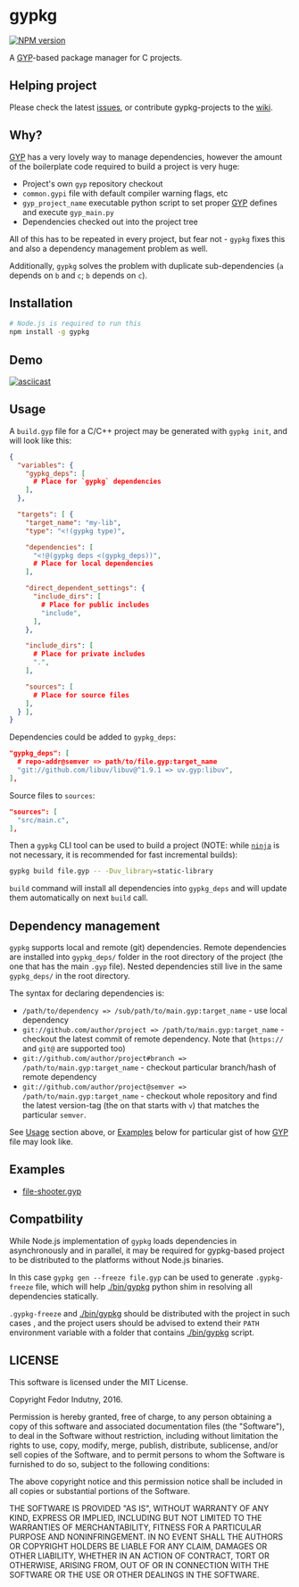 # gypkg
[![NPM version](https://badge.fury.io/js/gypkg.svg)](http://badge.fury.io/js/gypkg)

A [GYP][0]-based package manager for C projects.

## Helping project

Please check the latest [issues][6], or contribute gypkg-projects to the
[wiki][7].

## Why?

[GYP][0] has a very lovely way to manage dependencies, however the amount of the
boilerplate code required to build a project is very huge:

* Project's own `gyp` repository checkout
* `common.gypi` file with default compiler warning flags, etc
* `gyp_project_name` executable python script to set proper [GYP][0] defines
  and execute `gyp_main.py`
* Dependencies checked out into the project tree

All of this has to be repeated in every project, but fear not - `gypkg` fixes
this and also a dependency management problem as well.

Additionally, `gypkg` solves the problem with duplicate sub-dependencies
(`a` depends on `b` and `c`; `b` depends on `c`).

## Installation

```bash
# Node.js is required to run this
npm install -g gypkg
```

## Demo

[![asciicast](https://asciinema.org/a/48171.png)](https://asciinema.org/a/48171)

## Usage

A `build.gyp` file for a C/C++ project may be generated with `gypkg init`, and
will look like this:
```json
{
  "variables": {
    "gypkg_deps": [
      # Place for `gypkg` dependencies
    ],
  },

  "targets": [ {
    "target_name": "my-lib",
    "type": "<!(gypkg type)",

    "dependencies": [
      "<!@(gypkg deps <(gypkg_deps))",
      # Place for local dependencies
    ],

    "direct_dependent_settings": {
      "include_dirs": [
        # Place for public includes
        "include",
      ],
    },

    "include_dirs": [
      # Place for private includes
      ".",
    ],

    "sources": [
      # Place for source files
    ],
  } ],
}
```

Dependencies could be added to `gypkg_deps`:
```json
"gypkg_deps": [
  # repo-addr@semver => path/to/file.gyp:target_name
  "git://github.com/libuv/libuv@^1.9.1 => uv.gyp:libuv",
],
```

Source files to `sources`:
```json
"sources": [
  "src/main.c",
],
```

Then a `gypkg` CLI tool can be used to build a project (NOTE: while [`ninja`][5]
is not necessary, it is recommended for fast incremental builds):

```bash
gypkg build file.gyp -- -Duv_library=static-library
```

`build` command will install all dependencies into `gypkg_deps` and will update
them automatically on next `build` call.

## Dependency management

`gypkg` supports local and remote (git) dependencies. Remote dependencies are
installed into `gypkg_deps/` folder in the root directory of the project (the
one that has the main `.gyp` file). Nested dependencies still live in the same
`gypkg_deps/` in the root directory.

The syntax for declaring dependencies is:

* `/path/to/dependency => /sub/path/to/main.gyp:target_name` - use local
  dependency
* `git://github.com/author/project => /path/to/main.gyp:target_name` -
  checkout the latest commit of remote dependency. Note that (`https://` and
  `git@` are supported too)
* `git://github.com/author/project#branch => /path/to/main.gyp:target_name` -
  checkout particular branch/hash of remote dependency
* `git://github.com/author/project@semver => /path/to/main.gyp:target_name` -
  checkout whole repository and find the latest version-tag (the on that starts
  with `v`) that matches the particular `semver`.

See [Usage][2] section above, or [Examples][3] below for particular gist of how
[GYP][0] file may look like.

## Examples

* [file-shooter.gyp][1]

## Compatbility

While Node.js implementation of `gypkg` loads dependencies in asynchronously and
in parallel, it may be required for gypkg-based project to be distributed to
the platforms without Node.js binaries.

In this case `gypkg gen --freeze file.gyp` can be used to generate
`.gypkg-freeze` file, which will help [./bin/gypkg][4] python shim in resolving
all dependencies statically.

`.gypkg-freeze` and [./bin/gypkg][4] should be distributed with the project in
such cases , and the project users should be advised to extend their `PATH`
environment variable with a folder that contains [./bin/gypkg][4] script.

## LICENSE

This software is licensed under the MIT License.

Copyright Fedor Indutny, 2016.

Permission is hereby granted, free of charge, to any person obtaining a
copy of this software and associated documentation files (the
"Software"), to deal in the Software without restriction, including
without limitation the rights to use, copy, modify, merge, publish,
distribute, sublicense, and/or sell copies of the Software, and to permit
persons to whom the Software is furnished to do so, subject to the
following conditions:

The above copyright notice and this permission notice shall be included
in all copies or substantial portions of the Software.

THE SOFTWARE IS PROVIDED "AS IS", WITHOUT WARRANTY OF ANY KIND, EXPRESS
OR IMPLIED, INCLUDING BUT NOT LIMITED TO THE WARRANTIES OF
MERCHANTABILITY, FITNESS FOR A PARTICULAR PURPOSE AND NONINFRINGEMENT. IN
NO EVENT SHALL THE AUTHORS OR COPYRIGHT HOLDERS BE LIABLE FOR ANY CLAIM,
DAMAGES OR OTHER LIABILITY, WHETHER IN AN ACTION OF CONTRACT, TORT OR
OTHERWISE, ARISING FROM, OUT OF OR IN CONNECTION WITH THE SOFTWARE OR THE
USE OR OTHER DEALINGS IN THE SOFTWARE.

[0]: https://gyp.gsrc.io/
[1]: https://github.com/indutny/file-shooter/blob/master/file-shooter.gyp
[2]: #usage
[3]: #examples
[4]: https://github.com/indutny/gypkg/blob/master/bin/gypkg
[5]: https://ninja-build.org/
[6]: https://github.com/gypkg/gypkg/issues
[7]: https://github.com/gypkg/gypkg/wiki/projects
